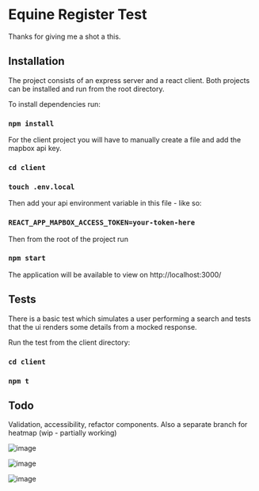 # Equine Register Test

Thanks for giving me a shot a this.

## Installation

The project consists of an express server and a react client. Both projects can be installed and run from the root directory.

To install dependencies run:

### `npm install`

For the client project you will have to manually create a file and add the mapbox api key.

### `cd client`

### `touch .env.local`

Then add your api environment variable in this file - like so:

### `REACT_APP_MAPBOX_ACCESS_TOKEN=your-token-here`

Then from the root of the project run

### `npm start`

The application will be available to view on http://localhost:3000/

## Tests

There is a basic test which simulates a user performing a search and tests that the ui renders some details from a mocked response.

Run the test from the client directory:

### `cd client`

### `npm t`

## Todo

Validation, accessibility, refactor components. Also a separate branch for heatmap (wip - partially working)

![image](https://user-images.githubusercontent.com/17351828/125252450-4c982580-e2f0-11eb-9dc3-238774f717f2.png)

![image](https://user-images.githubusercontent.com/17351828/125254386-51f66f80-e2f2-11eb-8559-876101d2d9dc.png)

![image](https://user-images.githubusercontent.com/17351828/125258987-ca5f2f80-e2f6-11eb-99a2-a24c0e89c646.png)


